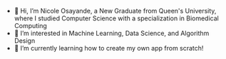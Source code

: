 - 👋 Hi, I’m Nicole Osayande, a New Graduate from Queen's University, where I studied Computer Science with a specialization in Biomedical Computing
- 👀 I’m interested in Machine Learning, Data Science, and Algorithm Design
- 🌱 I’m currently learning how to create my own app from scratch!
